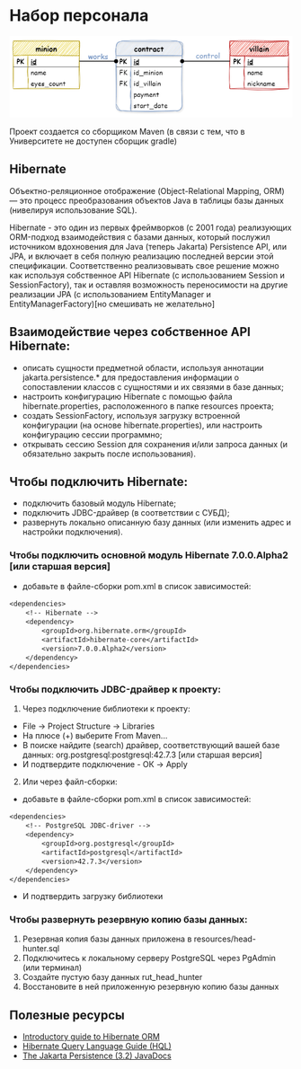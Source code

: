# Набор персонала
![er-model](src/main/resources/er-model.hh.png)

Проект создается со сборщиком Maven (в связи с тем, что в Университете не доступен сборщик gradle)

## Hibernate
Объектно-реляционное отображение (Object-Relational Mapping, ORM) — это процесс преобразования объектов Java в таблицы базы данных (нивелируя использование SQL).

Hibernate - это один из первых фреймворков (с 2001 года) реализующих ORM-подход взаимодействия с базами данных, который послужил источником вдохновения для Java (теперь Jakarta) Persistence API, или JPA, и включает в себя полную реализацию последней версии этой спецификации. Соответственно реализовывать свое решение можно как используя собственное API Hibernate (с использованием Session и SessionFactory), так и оставляя возможность переносимости на другие реализации JPA (с использованием EntityManager и EntityManagerFactory)[но смешивать не желательно]

## Взаимодействие через собственное API Hibernate:
- описать сущности предметной области, используя аннотации jakarta.persistence.* для предоставления информации о сопоставлении классов с сущностями и их связями в базе данных;
- настроить конфигурацию Hibernate с помощью файла hibernate.properties, расположенного в папке resources проекта;
- создать SessionFactory, используя загрузку встроенной конфигурации (на основе hibernate.properties), или настроить конфигурацию сессии программно;
- открывать сессию Session для сохранения и/или запроса данных (и обязательно закрыть после использования).

## Чтобы подключить Hibernate:
- подключить базовый модуль Hibernate;
- подключить JDBC-драйвер (в соответствии с СУБД);
- развернуть локально описанную базу данных (или изменить адрес и настройки подключения).

### Чтобы подключить основной модуль Hibernate 7.0.0.Alpha2 [или старшая версия]
* добавьте в файле-сборки pom.xml в список зависимостей:
```
<dependencies>
    <!-- Hibernate -->
    <dependency>
        <groupId>org.hibernate.orm</groupId>
        <artifactId>hibernate-core</artifactId>
        <version>7.0.0.Alpha2</version>
    </dependency>
</dependencies>
```

### Чтобы подключить JDBC-драйвер к проекту:
1) Через подключение библиотеки к проекту:
* File -> Project Structure -> Libraries
* На плюсе (+) выберите From Maven...
* В поиске найдите (search) драйвер, соответствующий вашей базе данных: org.postgresql:postgresql:42.7.3 [или старшая версия]
* И подтвердите подключение - ОК -> Apply

2) Или через файл-сборки:
* добавьте в файле-сборки pom.xml в список зависимостей:
```
<dependencies>
    <!-- PostgreSQL JDBC-driver -->
    <dependency>
        <groupId>org.postgresql</groupId>
        <artifactId>postgresql</artifactId>
        <version>42.7.3</version>
    </dependency>
</dependencies>
```
* И подтвердить загрузку библиотеки

### Чтобы развернуть резервную копию базы данных:
1) Резервная копия базы данных приложена в resources/head-hunter.sql
2) Подключитесь к локальному серверу PostgreSQL через PgAdmin (или терминал)
3) Создайте пустую базу данных rut_head_hunter
4) Восстановите в ней приложенную резервную копию базы данных

## Полезные ресурсы
* [Introductory guide to Hibernate ORM](http://docs.jboss.org/hibernate/orm/7.0/introduction/html_single/Hibernate_Introduction.html)
* [Hibernate Query Language Guide (HQL)](http://docs.jboss.org/hibernate/orm/7.0/querylanguage/html_single/Hibernate_Query_Language.html)
* [The Jakarta Persistence (3.2) JavaDocs](https://jakarta.ee/specifications/persistence/3.2/apidocs/)